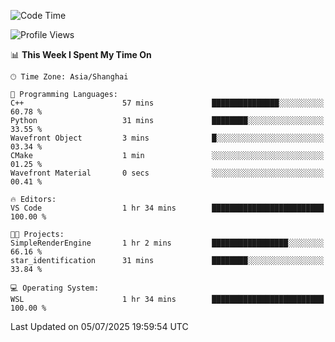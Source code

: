 <!--START_SECTION:waka-->
![Code Time](http://img.shields.io/badge/Code%20Time-3%2C023%20hrs%2035%20mins-blue)

![Profile Views](http://img.shields.io/badge/Profile%20Views-0-blue)

📊 **This Week I Spent My Time On** 

```text
🕑︎ Time Zone: Asia/Shanghai

💬 Programming Languages: 
C++                      57 mins             ███████████████░░░░░░░░░░   60.78 % 
Python                   31 mins             ████████░░░░░░░░░░░░░░░░░   33.55 % 
Wavefront Object         3 mins              █░░░░░░░░░░░░░░░░░░░░░░░░   03.34 % 
CMake                    1 min               ░░░░░░░░░░░░░░░░░░░░░░░░░   01.25 % 
Wavefront Material       0 secs              ░░░░░░░░░░░░░░░░░░░░░░░░░   00.41 % 

🔥 Editors: 
VS Code                  1 hr 34 mins        █████████████████████████   100.00 % 

🐱‍💻 Projects: 
SimpleRenderEngine       1 hr 2 mins         █████████████████░░░░░░░░   66.16 % 
star_identification      31 mins             ████████░░░░░░░░░░░░░░░░░   33.84 % 

💻 Operating System: 
WSL                      1 hr 34 mins        █████████████████████████   100.00 % 
```


 Last Updated on 05/07/2025 19:59:54 UTC
<!--END_SECTION:waka-->